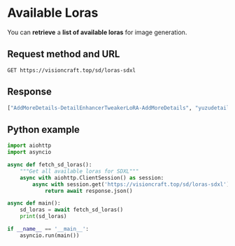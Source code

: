 # Available Loras

You can **retrieve** a **list of available loras** for image generation.

## Request method and URL

```
GET https://visioncraft.top/sd/loras-sdxl
```

## Response

```python
["AddMoreDetails-DetailEnhancerTweakerLoRA-AddMoreDetails", "yuzudetail-rendering-colorful-unrealfeel", ...]
```

## Python example

```python
import aiohttp
import asyncio

async def fetch_sd_loras():
    """Get all available loras for SDXL"""
    async with aiohttp.ClientSession() as session:
        async with session.get('https://visioncraft.top/sd/loras-sdxl') as response:
            return await response.json()

async def main():
    sd_loras = await fetch_sd_loras()
    print(sd_loras)

if __name__ == '__main__':
    asyncio.run(main())
```
